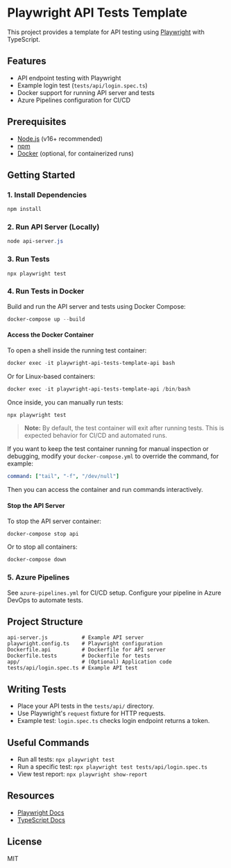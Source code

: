 # Playwright API Tests Template

This project provides a template for API testing using [Playwright](https://playwright.dev/) with TypeScript.

## Features
- API endpoint testing with Playwright
- Example login test (`tests/api/login.spec.ts`)
- Docker support for running API server and tests
- Azure Pipelines configuration for CI/CD

## Prerequisites
- [Node.js](https://nodejs.org/) (v16+ recommended)
- [npm](https://www.npmjs.com/)
- [Docker](https://www.docker.com/) (optional, for containerized runs)

## Getting Started

### 1. Install Dependencies
```powershell
npm install
```

### 2. Run API Server (Locally)
```powershell
node api-server.js
```

### 3. Run Tests
```powershell
npx playwright test
```

### 4. Run Tests in Docker
Build and run the API server and tests using Docker Compose:
```powershell
docker-compose up --build
```

#### Access the Docker Container
To open a shell inside the running test container:
```powershell
docker exec -it playwright-api-tests-template-api bash
```
Or for Linux-based containers:
```powershell
docker exec -it playwright-api-tests-template-api /bin/bash
```

Once inside, you can manually run tests:
```powershell
npx playwright test
```

> **Note:** By default, the test container will exit after running tests. This is expected behavior for CI/CD and automated runs.

If you want to keep the test container running for manual inspection or debugging, modify your `docker-compose.yml` to override the command, for example:
```yaml
command: ["tail", "-f", "/dev/null"]
```
Then you can access the container and run commands interactively.

#### Stop the API Server
To stop the API server container:
```powershell
docker-compose stop api
```
Or to stop all containers:
```powershell
docker-compose down
```

### 5. Azure Pipelines
See `azure-pipelines.yml` for CI/CD setup. Configure your pipeline in Azure DevOps to automate tests.

## Project Structure
```
api-server.js           # Example API server
playwright.config.ts    # Playwright configuration
Dockerfile.api          # Dockerfile for API server
Dockerfile.tests        # Dockerfile for tests
app/                    # (Optional) Application code
tests/api/login.spec.ts # Example API test
```

## Writing Tests
- Place your API tests in the `tests/api/` directory.
- Use Playwright's `request` fixture for HTTP requests.
- Example test: `login.spec.ts` checks login endpoint returns a token.

## Useful Commands
- Run all tests: `npx playwright test`
- Run a specific test: `npx playwright test tests/api/login.spec.ts`
- View test report: `npx playwright show-report`

## Resources
- [Playwright Docs](https://playwright.dev/docs/api-testing)
- [TypeScript Docs](https://www.typescriptlang.org/docs/)

## License
MIT
